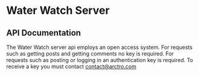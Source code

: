 # Water Watch Server
## API Documentation
The Water Watch server api employs an open access system. For requests such as getting posts and getting comments no key is required. For requests such as posting or logging in an authentication key is required. To receive a key you must contact contact@arctro.com
